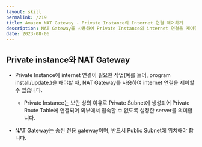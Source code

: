 ```yaml
---
layout: skill
permalink: /219
title: Amazon NAT Gateway - Private Instance의 Internet 연결 제어하기
description: NAT Gateway를 사용하여 Private Instance의 internet 연결을 제어할 수 있습니다.
date: 2023-08-06
---
```



## Private instance와 NAT Gateway

- Private Instance에 internet 연결이 필요한 작업(예를 들어, program install/update.)을 해야할 때, NAT Gateway를 사용하여 internet 연결을 제어할 수 있습니다.
    - Private Instance는 보안 상의 이유로 Private Subnet에 생성되어 Private Route Table에 연결되어 외부에서 접속할 수 없도록 설정한 server를 의미합니다.

- NAT Gateway는 송신 전용 gateway이며, 반드시 Public Subnet에 위치해야 합니다.


